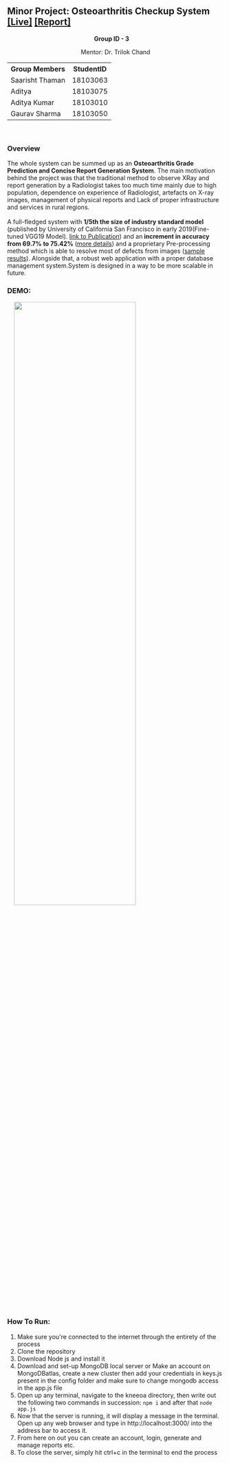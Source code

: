 
## Minor Project: Osteoarthritis Checkup System [[Live]](https://oa-checkup-system.herokuapp.com/) [[Report]](https://github.com/Gauravsharma-20/Minor-Project/blob/master/Report.pdf)

<div style="margin: 0 auto; width: 100px;" ><b> Group ID - 3</b></div>

<p style="text-align: center;">Mentor: Dr. Trilok Chand<p>

<table style="margin-left: auto;margin-right: auto;">
  <tr><th>Group Members</th><th>StudentID</th></tr>
  <tr><td>Saarisht Thaman</td><td>18103063</td></tr>
  <tr><td>Aditya</td><td>18103075</td></tr>
  <tr><td>Aditya Kumar</td><td>18103010</td></tr>
  <tr><td>Gaurav Sharma</td><td>18103050</td></tr>
</table>
<br>

### Overview
The whole system can be summed up as an <b>Osteoarthritis Grade Prediction and Concise Report Generation System</b>. The main motivation behind the project was that the traditional method to observe XRay and report generation by a Radiologist takes too much time mainly due to high population, dependence on experience of Radiologist, artefacts on X-ray images, management of physical reports and Lack of proper infrastructure and services in rural regions.
<br><br>
A full-fledged system with <b>1/5th the size of industry standard model</b> (published by University of California San Francisco in early 2019(Fine-tuned VGG19 Model). [link to Publication](https://www.sciencedirect.com/science/article/abs/pii/S0895611118304956?via%3Dihub)) and an<b> increment in accuracy from 69.7% to 75.42% </b>([more details](https://github.com/Gauravsharma-20/Minor-Project/blob/master/SystemDetails/ModelDetails.png)) and a proprietary Pre-processing method which is able to resolve most of defects from images ([sample results](https://github.com/Gauravsharma-20/Minor-Project/blob/master/SystemDetails/SamplePreprocessedResults.jpg)). Alongside that, a robust web application with a proper database management system.System is designed in a way to be more scalable in future.

### DEMO:
&nbsp;&nbsp;&nbsp;&nbsp;<img src="https://github.com/Gauravsharma-20/Minor-Project/blob/master/SystemDetails/Demo.gif" width="75%" height="60%"><br>


### How To Run:

 1. Make sure you're connected to the internet through the entirety of the process
 2. Clone the repository
 3. Download Node js and install it
 4. Download and set-up MongoDB local server or Make an account on MongoDBatlas, create a new cluster then add your credentials in keys.js present in the config folder and make sure to change mongodb access in the app.js file
 5. Open up any terminal, navigate to the kneeoa directory, then write out the following two commands in succession:
<code>npm i</code> and after that
<code>node app.js</code>
 6. Now that the server is running, it will display a message in the terminal. Open up any web browser and type in http://localhost:3000/ into the address bar to access it.
 7. From here on out you can create an account, login, generate and manage reports etc.
 8. To close the server, simply hit ctrl+c in the terminal to end the process